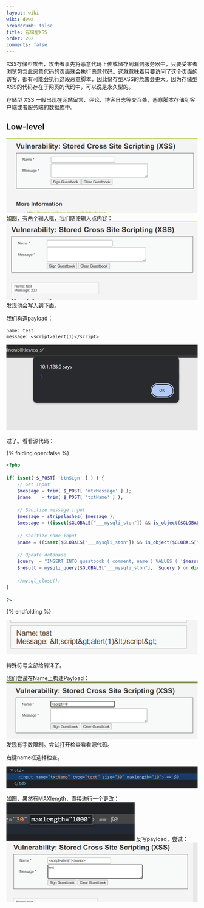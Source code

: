```yaml
---
layout: wiki
wiki: dvwa
breadcrumb: false
title: 存储型XSS
order: 202
comments: false
---
```

XSS存储型攻击，攻击者事先将恶意代码上传或储存到漏洞服务器中，只要受害者浏览包含此恶意代码的页面就会执行恶意代码。这就意味着只要访问了这个页面的访客，都有可能会执行这段恶意脚本，因此储存型XSS的危害会更大。因为存储型XSS的代码存在于网页的代码中，可以说是永久型的。

存储型 XSS 一般出现在网站留言、评论、博客日志等交互处，恶意脚本存储到客户端或者服务端的数据库中。

## Low-level
![](/img/store/2023-06-24-20-28-31.png)
如图，有两个输入框，我们随便输入点内容：
![](/img/store/2023-06-24-20-29-13.png)
发现他会写入到下面。

我们构造payload：
```payload
name: test
message: <script>alert(1)</script>
```
![](/img/store/2023-06-24-20-35-50.png)

过了。看看源代码：

{% folding open:false %}
```php
<?php

if( isset( $_POST[ 'btnSign' ] ) ) {
    // Get input
    $message = trim( $_POST[ 'mtxMessage' ] );
    $name    = trim( $_POST[ 'txtName' ] );

    // Sanitize message input
    $message = stripslashes( $message );
    $message = ((isset($GLOBALS["___mysqli_ston"]) && is_object($GLOBALS["___mysqli_ston"])) ? mysqli_real_escape_string($GLOBALS["___mysqli_ston"],  $message ) : ((trigger_error("[MySQLConverterToo] Fix the mysql_escape_string() call! This code does not work.", E_USER_ERROR)) ? "" : ""));

    // Sanitize name input
    $name = ((isset($GLOBALS["___mysqli_ston"]) && is_object($GLOBALS["___mysqli_ston"])) ? mysqli_real_escape_string($GLOBALS["___mysqli_ston"],  $name ) : ((trigger_error("[MySQLConverterToo] Fix the mysql_escape_string() call! This code does not work.", E_USER_ERROR)) ? "" : ""));

    // Update database
    $query  = "INSERT INTO guestbook ( comment, name ) VALUES ( '$message', '$name' );";
    $result = mysqli_query($GLOBALS["___mysqli_ston"],  $query ) or die( '<pre>' . ((is_object($GLOBALS["___mysqli_ston"])) ? mysqli_error($GLOBALS["___mysqli_ston"]) : (($___mysqli_res = mysqli_connect_error()) ? $___mysqli_res : false)) . '</pre>' );

    //mysql_close();
}

?>
```
{% endfolding %}


![](/img/store/2023-06-24-20-30-35.png)

特殊符号全部给转译了。

我们尝试在Name上构建Payload：
![](/img/store/2023-06-24-20-31-27.png)
发现有字数限制。尝试打开检查看看源代码。

右键name框选择检查。

![](/img/store/2023-06-24-20-32-55.png)

如图，果然有MAXlength，直接进行一个更改：
![](/img/store/2023-06-24-20-33-29.png)
反写payload，尝试：
![](/img/store/2023-06-24-20-34-18.png)

